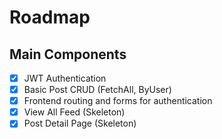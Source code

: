 # Roadmap

## Main Components

- [x] JWT Authentication
- [x] Basic Post CRUD (FetchAll, ByUser)
- [x] Frontend routing and forms for authentication
- [x] View All Feed (Skeleton)
- [x] Post Detail Page (Skeleton)
